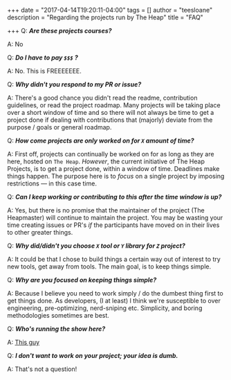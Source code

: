 +++
date = "2017-04-14T19:20:11-04:00"
tags = []
author = "teesloane"
description = "Regarding the projects run by The Heap"
title = "FAQ"

+++
Q: _**Are these projects courses?**_

A: No

Q: _**Do I have to pay `$$$` ?**_

A: No. This is FREEEEEEE.

Q: _**Why didn't you respond to my PR or issue?**_

A: There's a good chance you didn't read the readme, contribution guidelines, or read the project roadmap. Many projects will be taking place over a short window of time and so there will not always be time to get a project done if dealing with contributions that (majorly) deviate from the purpose / goals or general roadmap.

Q: _**How come projects are only worked on for `X` amount of time?**_

A: First off, projects can continually be worked on for as long as they are here, hosted on `The Heap`. _However_, the current initiative of The Heap Projects, is to get a project done, within a window of time. Deadlines make things happen. The purpose here is to _focus_ on a single project by imposing restrictions — in this case time.

Q: _**Can I keep working or contributing to this after the time window is up?**_

A: Yes, but there is no promise that the maintainer of the project (The Heapmaster) will continue to maintain the project. You may be wasting your time creating issues or PR's _if_ the participants have moved on in their lives to other greater things.

Q: _**Why did/didn't you choose `X` tool or `Y` library for `Z` project?**_

A: It could be that I chose to build things a certain way out of interest to try new tools, get away from tools. The main goal, is to keep things simple.

Q: _**Why are you focused on keeping things simple?**_

A: Because I believe you need to work simply / do the dumbest thing first to get things done. As developers, (I at least) I think we're susceptible to over engineering, pre-optimizing, nerd-sniping etc. Simplicity, and boring methodologies sometimes are best.

Q: _**Who's running the show here?**_

A: [This guy](https://github.com/teesloane/)

Q: _**I don't want to work on your project; your idea is dumb.**_

A: That's not a question!

